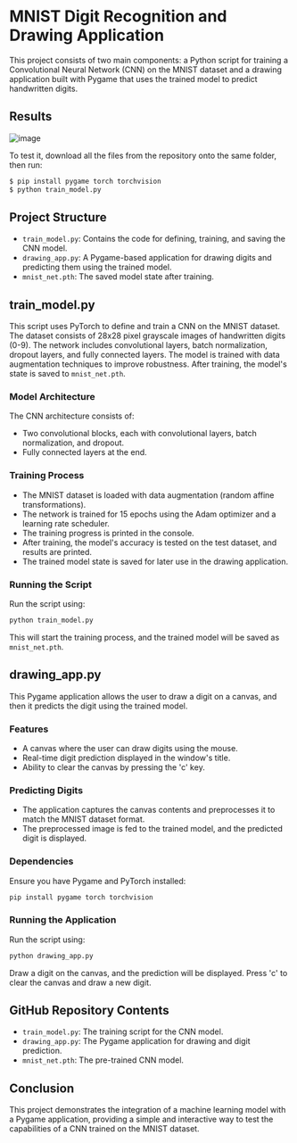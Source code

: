 
# MNIST Digit Recognition and Drawing Application

This project consists of two main components: a Python script for training a Convolutional Neural Network (CNN) on the MNIST dataset and a drawing application built with Pygame that uses the trained model to predict handwritten digits.

## Results

![image](https://github.com/JaredTweed/MINST-pytorch/assets/59375645/89ef7e3c-1eee-4aed-8514-1bc2b46d6c27)

To test it, download all the files from the repository onto the same folder, then run:
```bash
$ pip install pygame torch torchvision
$ python train_model.py
```

## Project Structure

- `train_model.py`: Contains the code for defining, training, and saving the CNN model.
- `drawing_app.py`: A Pygame-based application for drawing digits and predicting them using the trained model.
- `mnist_net.pth`: The saved model state after training.

## train_model.py

This script uses PyTorch to define and train a CNN on the MNIST dataset. The dataset consists of 28x28 pixel grayscale images of handwritten digits (0-9). The network includes convolutional layers, batch normalization, dropout layers, and fully connected layers. The model is trained with data augmentation techniques to improve robustness. After training, the model's state is saved to `mnist_net.pth`.

### Model Architecture

The CNN architecture consists of:
- Two convolutional blocks, each with convolutional layers, batch normalization, and dropout.
- Fully connected layers at the end.

### Training Process

- The MNIST dataset is loaded with data augmentation (random affine transformations).
- The network is trained for 15 epochs using the Adam optimizer and a learning rate scheduler.
- The training progress is printed in the console.
- After training, the model's accuracy is tested on the test dataset, and results are printed.
- The trained model state is saved for later use in the drawing application.

### Running the Script

Run the script using:

```bash
python train_model.py
```

This will start the training process, and the trained model will be saved as `mnist_net.pth`.

## drawing_app.py

This Pygame application allows the user to draw a digit on a canvas, and then it predicts the digit using the trained model.

### Features

- A canvas where the user can draw digits using the mouse.
- Real-time digit prediction displayed in the window's title.
- Ability to clear the canvas by pressing the 'c' key.

### Predicting Digits

- The application captures the canvas contents and preprocesses it to match the MNIST dataset format.
- The preprocessed image is fed to the trained model, and the predicted digit is displayed.

### Dependencies

Ensure you have Pygame and PyTorch installed:

```bash
pip install pygame torch torchvision
```

### Running the Application

Run the script using:

```bash
python drawing_app.py
```

Draw a digit on the canvas, and the prediction will be displayed. Press 'c' to clear the canvas and draw a new digit.

## GitHub Repository Contents

- `train_model.py`: The training script for the CNN model.
- `drawing_app.py`: The Pygame application for drawing and digit prediction.
- `mnist_net.pth`: The pre-trained CNN model.

## Conclusion

This project demonstrates the integration of a machine learning model with a Pygame application, providing a simple and interactive way to test the capabilities of a CNN trained on the MNIST dataset.

